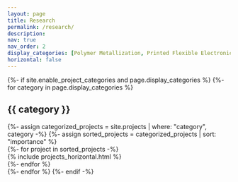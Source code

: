 ```yaml
---
layout: page
title: Research
permalink: /research/
description: 
nav: true
nav_order: 2
display_categories: [Polymer Metallization, Printed Flexible Electronics, Energy Devices, Spray Modeling]
horizontal: false
---
```


<style>
  /* Custom CSS to adjust the width of the first column */
  .col-first {
    width: 30%; /* Width for the first column */
  }

  /* CSS for other columns (optional) */
  .col {
    width: 70%; /* Width for other columns */
  }

  /* Adjust the image width */
  .col img {
    width: 30%; /* Adjust the width as needed */
  }
</style>

<!-- pages/projects.md -->
<div class="projects">
  {%- if site.enable_project_categories and page.display_categories %}
    <!-- Display categorized projects -->
    {%- for category in page.display_categories %}
    <h2 class="category">{{ category }}</h2>
    {%- assign categorized_projects = site.projects | where: "category", category -%}
    {%- assign sorted_projects = categorized_projects | sort: "importance" %}
    <!-- Generate cards for each project -->    
    <div class="container">
      <div class="row row-cols-1">    
        {%- for project in sorted_projects -%}
          <div class="{% if forloop.first %}col-first{% else %}col{% endif %}"> <!-- Adjust the class for the first and other columns -->
            {% include projects_horizontal.html %}
          </div>
        {%- endfor %}
      </div>
    </div>    
    <!-- End Generate cards for each project -->    
    {%- endfor %}
  {%- endif -%}
</div>